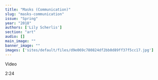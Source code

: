 ```yaml
---
title: "Masks (Communication)"
slug: "masks-communication"
issue: "Spring"
year: "2018"
authors: ['Lily Scherlis']
section: "art"
audio: []
main_image: ""
banner_image: ""
images: ['sites/default/files/d9e069c780824df2bb0d89ff37f5cc17.jpg']
---
```

Video 

 2:24

